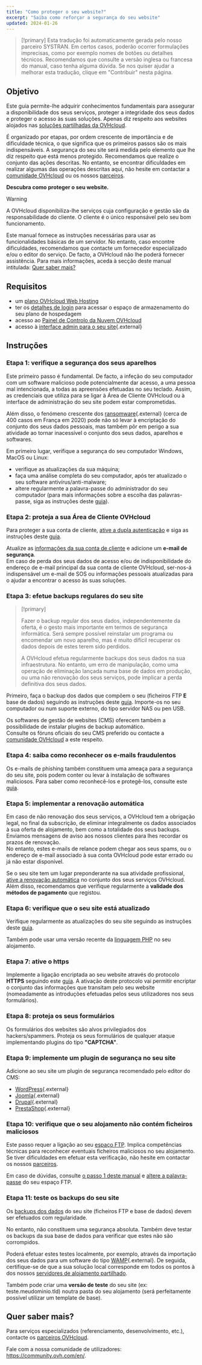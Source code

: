```yaml
---
title: "Como proteger o seu website?"
excerpt: "Saiba como reforçar a segurança do seu website"
updated: 2024-01-26
---
```


> [!primary]
> Esta tradução foi automaticamente gerada pelo nosso parceiro SYSTRAN. Em certos casos, poderão ocorrer formulações imprecisas, como por exemplo nomes de botões ou detalhes técnicos. Recomendamos que consulte a versão inglesa ou francesa do manual, caso tenha alguma dúvida. Se nos quiser ajudar a melhorar esta tradução, clique em "Contribuir" nesta página.
>

## Objetivo

Este guia permite-lhe adquirir conhecimentos fundamentais para assegurar a disponibilidade dos seus serviços, proteger a integridade dos seus dados e proteger o acesso às suas soluções. Apenas diz respeito aos websites alojados nas [soluções partilhadas da OVHcloud](https://www.ovhcloud.com/pt/web-hosting/).

É organizado por etapas, por ordem crescente de importância e de dificuldade técnica, o que significa que os primeiros passos são os mais indispensáveis. A segurança do seu site será medida pelo elemento que lhe diz respeito que está menos protegido. Recomendamos que realize o conjunto das ações descritas. No entanto, se encontrar dificuldades em realizar algumas das operações descritas aqui, não hesite em contactar a [comunidade OVHcloud](https://community.ovh.com/en/) ou os nossos [parceiros](https://partner.ovhcloud.com/pt/directory/).

**Descubra como proteger o seu website.**

> [!warning]
>
> A OVHcloud disponibiliza-lhe serviços cuja configuração e gestão são da responsabilidade do cliente. O cliente é o único responsável pelo seu bom funcionamento.
>
> Este manual fornece as instruções necessárias para usar as funcionalidades básicas de um servidor. No entanto, caso encontre dificuldades, recomendamos que contacte um fornecedor especializado e/ou o editor do serviço. De facto, a OVHcloud não lhe poderá fornecer assistência. Para mais informações, aceda à secção deste manual intitulada: [Quer saber mais?](#go-further)
>

## Requisitos

- um [plano OVHcloud Web Hosting](https://www.ovhcloud.com/pt/web-hosting/)
- ter os [detalhes de login](/pages/web_cloud/web_hosting/ftp_connection#1-recuperar-as-informacoes-de-acesso) para acessar o espaço de armazenamento do seu plano de hospedagem
- acesso ao [Painel de Controlo da Nuvem OVHcloud](https://www.ovh.com/auth/?action=gotomanager&from=https://www.ovh.pt/&ovhSubsidiary=pt)
- acesso à [interface admin para o seu site](https://codex.wordpress.org/pt-br:Primeiros_Passos_com_o_WordPress){.external}

## Instruções

### Etapa 1: verifique a segurança dos seus aparelhos <a name="local"></a>

Este primeiro passo é fundamental. De facto, a infeção do seu computador com um software malicioso pode potencialmente dar acesso, a uma pessoa mal intencionada, a todas as apreensões efetuadas no seu teclado. Assim, as credenciais que utiliza para se ligar à Área de Cliente OVHcloud ou à interface de administração do seu site podem estar comprometidas.

Além disso, o fenómeno crescente dos [ransomware](https://www.ncsc.gov.uk/guidance/mitigating-malware-and-ransomware-attacks){.external} (cerca de 400 casos em França em 2020) pode não só levar à encriptação do conjunto dos seus dados pessoais, mas também pôr em perigo a sua atividade ao tornar inacessível o conjunto dos seus dados, aparelhos e softwares. 

Em primeiro lugar, verifique a segurança do seu computador Windows, MacOS ou Linux:

- verifique as atualizações da sua máquina;
- faça uma análise completa do seu computador, após ter atualizado o seu software antivírus/anti-malware;
- altere regularmente a palavra-passe do administrador do seu computador (para mais informações sobre a escolha das palavras-passe, siga as instruções deste [guia](/pages/account_and_service_management/account_information/all_about_username#criar-uma-password-solida-e-unica)).

### Etapa 2: proteja a sua Área de Cliente OVHcloud

Para proteger a sua conta de cliente, [ative a dupla autenticação](/pages/account_and_service_management/account_information/secure-ovhcloud-account-with-2fa) e siga as instruções deste [guia](/pages/account_and_service_management/account_information/all_about_username).

Atualize as [informações da sua conta de cliente](/pages/account_and_service_management/account_information/all_about_username#modificar-as-minhas-informacoes-pessoais) e adicione um **e-mail de segurança**.<br>
Em caso de perda dos seus dados de acesso e/ou de indisponibilidade do endereço de e-mail principal da sua conta de cliente OVHcloud, ser-nos-á indispensável um e-mail de SOS ou informações pessoais atualizadas para o ajudar a encontrar o acesso às suas soluções.

### Etapa 3: efetue backups regulares do seu site <a name="backup"></a>

> [!primary]
>
> Fazer o backup regular dos seus dados, independentemente da oferta, é o gesto mais importante em termos de segurança informática. Será sempre possível reinstalar um programa ou encomendar um novo aparelho, mas é muito difícil recuperar os dados depois de estes terem sido perdidos.
>
> A OVHcloud efetua regularmente backups dos seus dados na sua infraestrutura. No entanto, um erro de manipulação, como uma operação de eliminação lançada numa base de dados em produção, ou uma não renovação dos seus serviços, pode implicar a perda definitiva dos seus dados.
>

Primeiro, faça o backup dos dados que compõem o seu (ficheiros FTP **E** base de dados) seguindo as instruções deste [guia](/pages/web_cloud/web_hosting/exporter-son-site-web). Importe-os no seu computador ou num suporte externo, do tipo servidor NAS ou pen USB.

Os softwares de gestão de websites (CMS) oferecem também a possibilidade de instalar plugins de backup automático.<br>
Consulte os fóruns oficiais do seu CMS preferido ou contacte a [comunidade OVHcloud](https://community.ovh.com/en/) a este respeito.

### Etapa 4: saiba como reconhecer os e-mails fraudulentos

Os e-mails de phishing também constituem uma ameaça para a segurança do seu site, pois podem conter ou levar à instalação de softwares maliciosos. Para saber como reconhecê-los e protegê-los, consulte este [guia](/pages/account_and_service_management/account_information/phishing_care).

### Etapa 5: implementar a renovação automática

Em caso de não renovação dos seus serviços, a OVHcloud tem a obrigação legal, no final da subscrição, de eliminar integralmente os dados associados à sua oferta de alojamento, bem como a totalidade dos seus backups. Enviamos mensagens de aviso aos nossos clientes para lhes recordar os prazos de renovação.<br>
No entanto, estes e-mails de relance podem chegar aos seus spams, ou o endereço de e-mail associado à sua conta OVHcloud pode estar errado ou já não estar disponível.

Se o seu site tem um lugar preponderante na sua atividade profissional, [ative a renovação automática](/pages/account_and_service_management/managing_billing_payments_and_services/how_to_use_automatic_renewal#aceder-a-parametrizacao-dos-seus-servicos) no conjunto dos seus serviços OVHcloud.<br>
Além disso, recomendamos que verifique regularmente a **validade dos métodos de pagamento** que registou.

### Etapa 6: verifique que o seu site está atualizado

Verifique regularmente as atualizações do seu site seguindo as instruções deste [guia](/pages/web_cloud/web_hosting/diagnostic_403_forbidden#22-atualizar-o-website).

Também pode usar uma versão recente da [linguagem PHP](/pages/web_cloud/web_hosting/configure_your_web_hosting) no seu alojamento.

### Etapa 7: ative o https

Implemente a ligação encriptada ao seu website através do protocolo **HTTPS** seguindo este [guia](/pages/web_cloud/web_hosting/ssl-activate-https-website). A ativação deste protocolo vai permitir encriptar o conjunto das informações que transitam pelo seu website (nomeadamente as introduções efetuadas pelos seus utilizadores nos seus formulários).

### Etapa 8: proteja os seus formulários

Os formulários dos websites são alvos privilegiados dos hackers/spammers. Proteja os seus formulários de qualquer ataque implementando plugins do tipo **"CAPTCHA"**.

### Etapa 9: implemente um plugin de segurança no seu site

Adicione ao seu site um plugin de segurança recomendado pelo editor do CMS:

- [WordPress](https://pt.wordpress.org/){.external}
- [Joomla](https://downloads.joomla.org/pt/){.external}
- [Drupal](https://www.drupal.org/){.external}
- [PrestaShop](https://www.prestashop.com/pt){.external}

### Etapa 10: verifique que o seu alojamento não contém ficheiros maliciosos

Este passo requer a ligação ao seu [espaço FTP](/pages/web_cloud/web_hosting/ftp_connection). Implica competências técnicas para reconhecer eventuais ficheiros maliciosos no seu alojamento. Se tiver dificuldades em efetuar esta verificação, não hesite em contactar os nossos [parceiros](https://partner.ovhcloud.com/pt/directory/).

Em caso de dúvidas, consulte [o passo 1 deste manual](#local) e [altere a palavra-passe](/pages/web_cloud/web_hosting/ftp_change_password) do seu espaço FTP.

### Etapa 11: teste os backups do seu site

Os [backups dos dados](#backup) do seu site (ficheiros FTP e base de dados) devem ser efetuados com regularidade.

No entanto, não constituem uma segurança absoluta. Também deve testar os backups da sua base de dados para verificar que estes não são corrompidos.

Poderá efetuar estes testes localmente, por exemplo, através da importação dos seus dados para um software do tipo [WAMP](https://www.wampserver.com/){.external}. De seguida, certifique-se de que a sua solução local corresponde em todos os pontos à dos nossos [servidores de alojamento partilhado](https://webhosting-infos.hosting.ovh.net/).

Também pode criar uma **versão de teste** do seu site (ex: teste.meudominio.tld) noutra pasta do seu alojamento (será perfeitamente possível utilizar um template de base).

## Quer saber mais? <a name="go-further"></a>

Para serviços especializados (referenciamento, desenvolvimento, etc.), contacte os [parceiros OVHcloud](https://partner.ovhcloud.com/pt/directory/).

Fale com a nossa comunidade de utilizadores: <https://community.ovh.com/en/>.